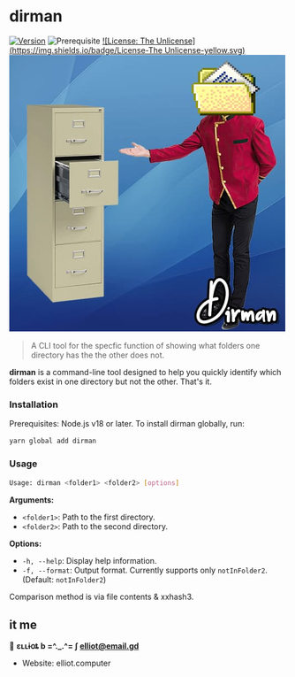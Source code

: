 # dirman
[![Version](https://img.shields.io/npm/v/dirman.svg)](https://www.npmjs.com/package/dirman)
![Prerequisite](https://img.shields.io/badge/node-%3E%3D18.0.0-blue.svg)
[![License: The Unlicense](https://img.shields.io/badge/License-The Unlicense-yellow.svg)](#)
![](./dirman.jpg)

> A CLI tool for the specfic function of showing what folders one directory has the the other does not.

**dirman** is a command-line tool designed to help you quickly identify which folders exist in one directory but not the other. That's it.

### Installation

Prerequisites: Node.js v18 or later. To install dirman globally, run:

```bash
yarn global add dirman
```

### Usage

```bash
Usage: dirman <folder1> <folder2> [options]
```

**Arguments:**

* `<folder1>`: Path to the first directory.
* `<folder2>`: Path to the second directory.

**Options:**

* `-h, --help`: Display help information.
* `-f, --format`: Output format. Currently supports only `notInFolder2`. (Default: `notInFolder2`)

Comparison method is via file contents & xxhash3.

## it me

👤 **ɛʟʟɨօȶ b  =^._.^= ∫ <elliot@email.gd>**

* Website: elliot.computer